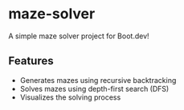 # maze-solver
A simple maze solver project for Boot.dev!

## Features
- Generates mazes using recursive backtracking
- Solves mazes using depth-first search (DFS)
- Visualizes the solving process
